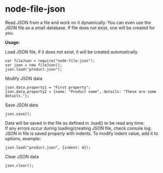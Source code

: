 # node-file-json
Read JSON from a file and work on it dynamically. You can even use the JSON file as a small database. If file does not exist, one will be created for you.

**Usage:**

Load JSON file, if it does not exist, it will be created automatically.
```
var fileJson = require("node-file-json");
var json = new fileJson();
json.load("product.json");
```

Modify JSON data
```
json.data.property1 = "First property";
json.data.property2 = {name: "Product name", details: "These are some details."};
```

Save JSON data

```
json.save();
```

Data will be saved in the file as defined in .load() to be read any time.<br/>
If any errors occur during loading/creating JSON file, check console log.
JSON in file is saved properly with indents. To modify indent value, add it to options, example:
```
json.load("product.json", {indent: 4});
```

Clear JSON data

```
json.clear();
```